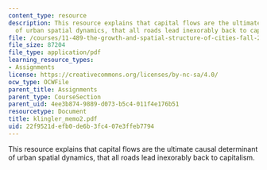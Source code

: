```yaml
---
content_type: resource
description: This resource explains that capital flows are the ultimate causal determinant
  of urban spatial dynamics, that all roads lead inexorably back to capitalism.
file: /courses/11-489-the-growth-and-spatial-structure-of-cities-fall-2005/22f9521defb0de6b3fc407e3ffeb7794_klingler_memo2.pdf
file_size: 87204
file_type: application/pdf
learning_resource_types:
- Assignments
license: https://creativecommons.org/licenses/by-nc-sa/4.0/
ocw_type: OCWFile
parent_title: Assignments
parent_type: CourseSection
parent_uid: 4ee3b874-9889-d073-b5c4-011f4e176b51
resourcetype: Document
title: klingler_memo2.pdf
uid: 22f9521d-efb0-de6b-3fc4-07e3ffeb7794
---
```

This resource explains that capital flows are the ultimate causal determinant of urban spatial dynamics, that all roads lead inexorably back to capitalism.